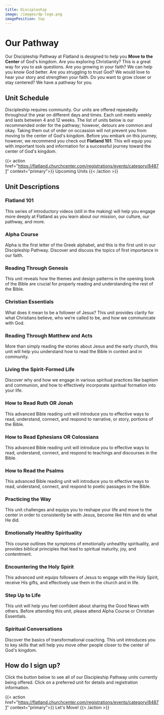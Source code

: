 ```yaml
---
title: Discipleship
image: /images/dp-logo.png
imagePosition: top
---
```


# Our Pathway

Our Discipleship Pathway at Flatland is designed to help you <b>Move to the Center</b> of God's kingdom. Are you exploring Christianity? This is a great way for you to ask questions. Are you growing in your faith? We can help you know God better. Are you struggling to trust God? We would love to hear your story and strengthen your faith. Do you want to grow closer or stay centered? We have a pathway for you. 

## Unit Schedule

Discipleship requires community. Our units are offered repeatedly throughout the year on different days and times. Each unit meets weekly and lasts between 4 and 12 weeks. The list of units below is our recommended order for the pathway; however, detours are common and okay. Taking them out of order on occassion will not prevent you from moving to the center of God's kingdom. Before you embark on this journey, however, we recommend you check out <b>Flatland 101</b>. This will equip you with important tools and information for a successful journey toward the center of God's kingdom.

{{< action href="https://flatland.churchcenter.com/registrations/events/category/84871" context="primary">}}
Upcoming Units
{{< /action >}}

## Unit Descriptions

### Flatland 101

This series of introductory videos (still in the making) will help you engage more deeply at Flatland as you learn about our mission, our culture, our pathway, and more.

### Alpha Course
Alpha is the first letter of the Greek alphabet, and this is the first unit in our Discipleship Pathway. Discover and discuss the topics of first importance in our faith.

### Reading Through Genesis
This unit reveals how the themes and design patterns in the opening book of the Bible are crucial for properly reading and understanding the rest of the Bible.

### Christian Essentials
What does it mean to be a follower of Jesus? This unit provides clarity for what Christians believe, who we’re called to be, and how we communicate with God.

### Reading Through Matthew and Acts
More than simply reading the stories about Jesus and the early church, this unit will help you understand how to read the Bible in context and in community.

### Living the Spirit-Formed Life
Discover why and how we engage in various spiritual practices like baptism and communion, and how to effectively incorporate spiritual formation into your life.

### How to Read Ruth OR Jonah
This advanced Bible reading unit will introduce you to effective ways to read, understand, connect, and respond to narrative, or story, portions of the Bible.

### How to Read Ephesians OR Colossians
This advanced Bible reading unit will introduce you to effective ways to read, understand, connect, and respond to teachings and discourses in the Bible.

### How to Read the Psalms
This advanced Bible reading unit will introduce you to effective ways to read, understand, connect, and respond to poetic passages in the Bible.

### Practicing the Way
This unit challenges and equips you to reshape your life and move to the center in order to consistently be with Jesus, become like Him and do what He did.

### Emotionally Healthy Spirituality
This course outlines the symptoms of emotionally unhealthy spirituality, and provides biblical principles that lead to spiritual maturity, joy, and contentment.

### Encountering the Holy Spirit
This advanced unit equips followers of Jesus to engage with the Holy Spirit, receive His gifts, and effectively use them in the church and in life.

### Step Up to Life
This unit will help you feel confident about sharing the Good News with others. Before attending this unit, please attend Alpha Course or Christian Essentials.

### Spiritual Conversations
Discover the basics of transformational coaching. This unit introduces you to key skills that will help you move other people closer to the center of God's kingdom.

## How do I sign up?

Click the button below to see all of our Discipleship Pathway units currently being offered. Click on a preferred unit for details and registration information.

{{< action href="https://flatland.churchcenter.com/registrations/events/category/84871" context="primary">}}
Let's Move!
{{< /action >}}
